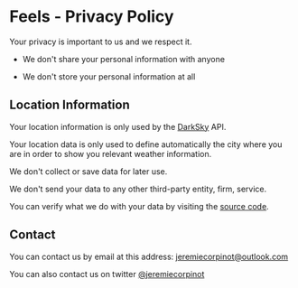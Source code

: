 # Feels - Privacy Policy

Your privacy is important to us and we respect it.

* We don't share your personal information with anyone

* We don't store your personal information at all

## Location Information

Your location information is only used by the [DarkSky](https://DarkSky.net) API.

Your location data is only used to define automatically the city where you are 
in order to show you relevant weather information.

We don't collect or save data for later use.

We don't send your data to any other third-party entity, firm, service.



You can verify what we do with your data by visiting the [source code](https://github.com/rootasjey/Feels).

## Contact

You can contact us by email at this address: [jeremiecorpinot@outlook.com](mailto:jeremiecorpinot@outlook.com)

You can also contact us on twitter [@jeremiecorpinot](https://twitter.com/jeremiecorpinot)